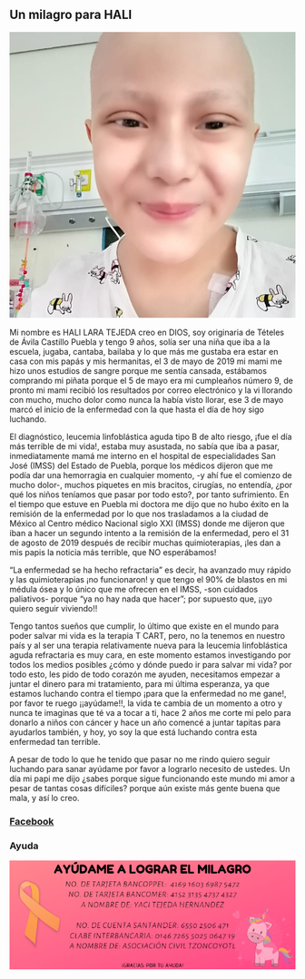 ## Un milagro para HALI

![Image](Hali.jpg)

Mi nombre es HALI LARA TEJEDA creo en DIOS, soy originaria de Tételes de Ávila Castillo Puebla y tengo 9 años, solía ser una niña que iba a la escuela, jugaba, cantaba, bailaba y lo que más me gustaba era estar en casa con mis papás y mis hermanitas, el 3 de mayo de 2019 mi mami me hizo unos estudios de sangre porque me sentía cansada, estábamos comprando mi piñata porque el 5 de mayo era mi cumpleaños número 9, de pronto mi mami recibió los resultados por correo electrónico y la vi llorando con mucho, mucho dolor como nunca la había visto llorar, ese 3 de mayo marcó el inicio de la enfermedad con la que hasta el día de hoy sigo luchando.

El diagnóstico, leucemia linfoblástica aguda tipo B de alto riesgo, ¡fue el día más terrible de mi vida!, estaba muy asustada, no sabía que iba a pasar, inmediatamente mamá me interno en el hospital de especialidades San José (IMSS) del Estado de Puebla, porque los médicos dijeron que me podía dar una hemorragia en cualquier momento, -y ahí fue el comienzo de mucho dolor-, muchos piquetes en mis bracitos, cirugías, no entendía, ¿por qué los niños teníamos que pasar por todo esto?, por tanto sufrimiento. En el tiempo que estuve en Puebla mi doctora me dijo que no hubo éxito en la remisión de la enfermedad por lo que nos trasladamos a la ciudad de México al Centro médico Nacional siglo XXI (IMSS) donde me dijeron que iban a hacer un segundo intento a la remisión de la enfermedad, pero el 31 de agosto de 2019 después de recibir muchas quimioterapias, ¡les dan a mis papis la noticia más terrible, que NO esperábamos! 

“La enfermedad se ha hecho refractaria” es decir, ha avanzado muy rápido y las quimioterapias ¡no funcionaron! y que tengo el 90% de blastos en mi médula ósea y lo único que me ofrecen en el IMSS, -son cuidados paliativos- porque “ya no hay nada que hacer”; por supuesto que, ¡¡yo quiero seguir viviendo!! 

Tengo tantos sueños que cumplir, lo último que existe en el mundo para poder salvar mi vida es la terapia T CART, pero, no la tenemos en nuestro país y al ser una terapia relativamente nueva para la leucemia linfoblástica aguda refractaria es muy cara, en este momento estamos investigando por todos los medios posibles ¿cómo y dónde puedo ir para salvar mi vida? por todo esto, les pido de todo corazón me ayuden, necesitamos empezar a juntar el dinero para mi tratamiento, para mi última esperanza, ya que estamos luchando contra el tiempo ¡para que la enfermedad no me gane!, por favor te ruego ¡¡ayúdame!!, la vida te cambia de un momento a otro y nunca te imaginas que té va a tocar a ti, hace 2 años me corte mi pelo para donarlo a niños con cáncer y hace un año comencé a juntar tapitas para ayudarlos también, y hoy, yo soy la que está luchando contra esta enfermedad tan terrible.

A pesar de todo lo que he tenido que pasar no me rindo quiero seguir luchando para sanar ayúdame por favor a lograrlo necesito de ustedes. Un día mi papi me dijo ¿sabes porque sigue funcionando este mundo mi amor a pesar de tantas cosas difíciles? porque aún existe más gente buena que mala, y así lo creo.

### [Facebook](https://www.facebook.com/Un-milagro-para-HALI-102568124460146/)

### Ayuda

![Image](AyudaHali.png)




